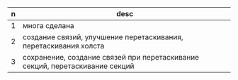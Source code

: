 |n   |desc|
|----|----|
1| многа сделана
2| создание связий, улучшение перетаскивания, перетаскивания холста
3| сохранение, создание связей при перетаскивание секций, перетаскивание секций
